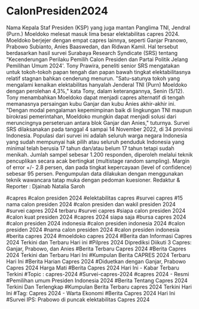 # CalonPresiden2024

Nama Kepala Staf Presiden (KSP) yang juga mantan Panglima TNI, Jendral (Purn.) Moeldoko melesat masuk lima besar elektabilitas capres 2024.
Moeldoko berjejer dengan empat capres lainnya, seperti Ganjar Pranowo, Prabowo Subianto, Anies Baaswedan, dan Ridwan Kamil.
Hal tersebut berdasarkan hasil survei Surabaya Research Syndicate (SRS) tentang “Kecenderungan Perilaku Pemilih Calon Presiden dan Partai Politik Jelang Pemilihan Umum 2024'.
Tony Prawira, peneliti senior SRS mengatakan untuk tokoh-tokoh papan tengah dan papan bawah tingkat elektabilitasnya relatif stagnan bahkan cenderung menurun.
"Satu-satunya tokoh yang mengalami kenaikan elektabilitas hanyalah Jenderal TNI (Purn) Moeldoko dengan perolehan 4,3%," kata Tony, dalam keterangannya, Senin (5/12).
Tony menambahkan Moeldoko dapat menjadi capres alternatif di tengah memanasnya persaingan kubu Ganjar dan kubu Anies akhir-akhir ini.
"Dengan modal pengalaman kepemimpinan baik di lingkungan TNI maupun birokrasi pemerintahan, Moeldoko mungkin dapat menjadi solusi dari meruncingnya perseteruan antara blok Ganjar dan Anies," tuturnya.
Survei SRS dilaksanakan pada tanggal 4 sampai 14 November 2022, di 34 provinsi Indonesia. Populasi dari survei ini adalah seluruh warga negara Indonesia yang sudah mempunyai hak pilih atau seluruh penduduk Indonesia yang minimal telah berusia 17 tahun dan/atau belum 17 tahun tetapi sudah menikah.
Jumlah sampel sebesar 1.200 responden, diperoleh melalui teknik pencuplikan secara acak bertingkat (multistage random sampling).
Margin of error +/- 2.8 persen, dan pada tingkat kepercayaan (level of confidence) sebesar 95 persen. Pengumpulan data dilakukan dengan menggunakan teknik wawancara tatap muka dengan pedoman kuesioner.
Redaktur & Reporter : Djainab Natalia Saroh

#capres
#calon presiden 2024
#elektabilitas capres
#survei capres
#15 nama calon presiden 2024
#calon presiden dan wakil presiden 2024
#survei capres 2024 terbaru
#survei capres
#siapa calon presiden 2024
#calon kuat presiden 2024
#capres 2024 siapa saja
#bursa capres 2024
#calon presiden 2024 indonesia
#calon presiden indonesia 2024
#calon presiden 2024
#nama calon presiden 2024
#calon presiden indonesia
#berita capres 2024
#moeldoko capres 2024
#Berita dan Informasi Capres 2024 Terkini dan Terbaru Hari ini
#Pilpres 2024 Diprediksi Diikuti 3 Capres: Ganjar, Prabowo, dan Anies
#Berita Terbaru Capres 2024
#Berita Capres 2024 Terkini dan Terbaru Hari Ini
#Kumpulan Berita CAPRES 2024 Terbaru Hari Ini 
#Berita Harian Capres 2024
#Diduetkan dengan Ganjar, Prabowo Capres 2024 Harga Mati
#Berita Capres 2024 Hari Ini - Kabar Terbaru Terkini
#Topic : capres-2024
#Survei-capres-2024 
#capres 2024 - Resmi
#Pemilihan umum Presiden Indonesia 2024
#Berita Tentang Capres 2024 Terkini Dan Terlengkap
#Kumpulan Berita Terbaru capres 2024 Terkini Hari Ini
#Tag: Capres 2024 - Warta Ekonomi
#Berita Capres 2024 Hari Ini
#Survei IPS: Prabowo di puncak elektabilitas Capres 2024
